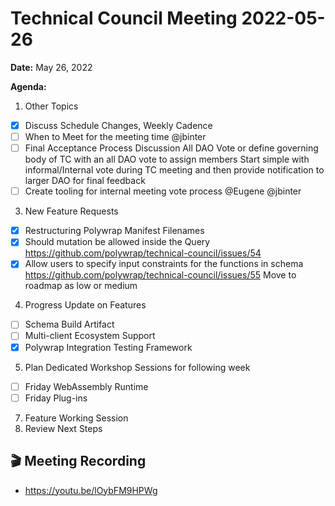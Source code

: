 Technical Council Meeting 2022-05-26 
===

**Date:** May 26, 2022

**Agenda:**
1. Other Topics
- [x] Discuss Schedule Changes, Weekly Cadence
- [ ] When to Meet for the meeting time @jbinter
- [ ] Final Acceptance Process Discussion
    All DAO Vote or define governing body of TC with an all DAO vote to assign members
    Start simple with informal/Internal vote during TC meeting and then provide notification to larger DAO for final feedback
- [ ] Create tooling for internal meeting vote process @Eugene @jbinter
3. New Feature Requests
- [X] Restructuring Polywrap Manifest Filenames 
- [x] Should mutation be allowed inside the Query https://github.com/polywrap/technical-council/issues/54
- [x] Allow users to specify input constraints for the functions in schema https://github.com/polywrap/technical-council/issues/55 Move to roadmap as low or medium
4. Progress Update on Features
- [ ] Schema Build Artifact
- [ ] Multi-client Ecosystem Support
- [x] Polywrap Integration Testing Framework
5. Plan Dedicated Workshop Sessions for following week
- [ ] Friday WebAssembly Runtime
- [ ] Friday Plug-ins
7. Feature Working Session
8. Review Next Steps 

:clapper: Meeting Recording 
---
* https://youtu.be/lOybFM9HPWg
